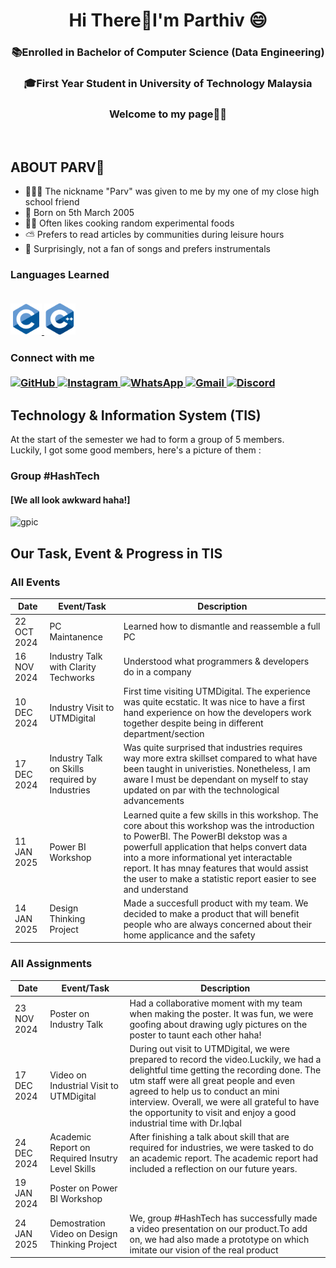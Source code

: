 <h1 align="center"> Hi There👋I'm Parthiv 😄</h1>
<h3 align="center"> 📚Enrolled in Bachelor of Computer Science (Data Engineering) </h3>
<h3 align="center"> 🎓First Year Student in University of Technology Malaysia </h3>
<h3 align="center">Welcome to my page😶‍🌫️ </h3> <br />



## ABOUT PARV📝
- 🧑‍🤝‍🧑 The nickname "Parv" was given to me by my one of my close high school friend 
- 🎂 Born on 5th March 2005 
- 👨‍🍳 Often likes cooking random experimental foods  
- ⛅ Prefers to read articles by communities during leisure hours 
- 🎺 Surprisingly, not a fan of songs and prefers instrumentals 
<h3 align="left"> Languages Learned <br /> <br />


<p align="left"> <a href="https://www.cprogramming.com/" target="_blank" rel="noreferrer"> <img src="https://raw.githubusercontent.com/devicons/devicon/master/icons/c/c-original.svg" alt="c" width="50" height="50"/> </a> <a href="https://www.w3schools.com/cpp/" target="_blank" rel="noreferrer"> <img src="https://raw.githubusercontent.com/devicons/devicon/master/icons/cplusplus/cplusplus-original.svg" alt="cplusplus" width="50" height="50"/> </a> </p>

<h3 align="left"> Connect with me <br /> <br />

<a href="https://github.com/Parv53" target="_blank">
<img src="https://img.shields.io/badge/-GitHub-181717?logo=github&logoColor=white&style=for-the-badge" alt="GitHub" height="50">
</a>
<a href="https://www.instagram.com/parthiv._53/" target="_blank">
<img src="https://img.shields.io/badge/-Instagram-E4405F?logo=instagram&logoColor=white&style=for-the-badge" alt="Instagram" height="50">
</a>
<a href="https://wa.me/0172219594" target="_blank">
<img src="https://img.shields.io/badge/-WhatsApp-25D366?logo=whatsapp&logoColor=white&style=for-the-badge" alt="WhatsApp" height="50">
</a>
<a href="https://mail.google.com/mail/?view=cm&fs=1&to=parthiv.5305@gmail.com" target="_blank">
<img src="https://img.shields.io/badge/-Gmail-D14836?logo=gmail&logoColor=white&style=for-the-badge" alt="Gmail" height="50">
</a>
<a href="https://discord.com/users/842208402302304260" target="_blank">
<img src="https://img.shields.io/badge/-Discord-5865F2?logo=discord&logoColor=white&style=for-the-badge" alt="Discord" height="50">
</a>


## Technology & Information System (TIS)
At the start of the semester we had to form a group of 5 members. <br />
Luckily, I got some good members, here's a picture of them : <br />
<h3 align= "left"> Group #HashTech </h3>
<h4 align="left"> [We all look awkward haha!] </h4>
<img src= "https://github.com/user-attachments/assets/16ed1168-f0c2-4568-8b8d-2e12d954ff94" alt="gpic" width="700" />




## **Our Task, Event & Progress in TIS**

<h3 align= "left"> All Events </h3>

|          Date                   | Event/Task | Description |
|--------------------|------------------------------------------------|------------------|
| 22 OCT 2024    |PC Maintanence | Learned how to dismantle and reassemble a full PC|
| 16 NOV 2024    |Industry Talk with Clarity Techworks |Understood what programmers & developers do in a company |
| 10 DEC 2024    |Industry Visit to UTMDigital |First time visiting UTMDigital. The experience was quite ecstatic. It was nice to have a first hand experience on how the developers work together despite being in different department/section|
| 17 DEC 2024    |Industry Talk on Skills required by Industries |Was quite surprised that industries requires way more extra skillset compared to what have been taught in univeristies. Nonetheless, I am aware I must be dependant on myself to stay updated on par with the technological advancements |
| 11 JAN 2025    |Power BI Workshop |Learned quite a few skills in this workshop. The core about this workshop was the introduction to PowerBI. The PowerBI dekstop was a powerfull application that helps convert data into a more informational yet interactable report. It has mnay features that would assist the user to make a statistic report easier to see and understand |
| 14 JAN 2025    |Design Thinking Project |Made a succesfull product with my team. We decided to make a product that will benefit people who are always concerned about their home applicance and the safety |

<h3 align= "left"> All Assignments </h3>

| Date           | Event/Task | Description |
|---------------|------------------------------------------------ |------------------|
|23 NOV 2024 |Poster on Industry Talk |Had a collaborative moment with my team when making the poster. It was fun, we were goofing about drawing ugly pictures on the poster to taunt each other haha! |
|17 DEC 2024 |Video on Industrial Visit to UTMDigital |During out visit to UTMDigital, we were prepared to record the video.Luckily, we had a delightful time getting the recording done. The utm staff were all great people and even agreed to help us to conduct an mini interview. Overall, we were all grateful to have the opportunity to visit and enjoy a good industrial time with Dr.Iqbal |
|24 DEC 2024 |Academic Report on Required Insutry Level Skills |After finishing a talk about skill that are required for industries, we were tasked to do an academic report. The academic report had included a reflection on our future years.|
|19 JAN 2024 |Poster on Power BI Workshop | |
|24 JAN 2025 |Demostration Video on Design Thinking Project |We, group #HashTech has successfully made a video presentation on our product.To add on, we had also made a prototype on which imitate our vision of the real product |



